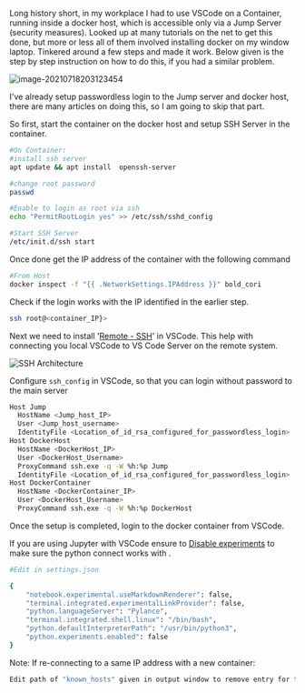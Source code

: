Long history short, in my workplace I had to use VSCode on a Container, running inside a docker host, which is accessible only via a Jump Server (security measures). Looked up at many tutorials on the net to get this done, but more or less all of them involved installing docker on my window laptop. Tinkered around a few steps and made it work. Below given is the step by step instruction on how to do this, if you had a similar problem.

![image-20210718203123454](C:\Users\sheikmoh\AppData\Roaming\Typora\typora-user-images\image-20210718203123454.png)

I've already setup passwordless login to the Jump server and docker host, there are many articles on doing this, so I am going to skip that part.

So first, start the container on the docker host and setup SSH Server in the container.

```bash
#On Container:
#install ssh server
apt update && apt install  openssh-server 

#change root password
passwd 

#Enable to login as root via ssh
echo "PermitRootLogin yes" >> /etc/ssh/sshd_config

#Start SSH Server
/etc/init.d/ssh start
```

Once done get the IP address of the container with the following command

```bash
#From Host
docker inspect -f "{{ .NetworkSettings.IPAddress }}" bold_cori
```

Check if the login works with the IP identified in the earlier step.

```bash
ssh root@<container_IP}>
```

Next we need to install '[Remote - SSH](https://marketplace.visualstudio.com/items?itemName=ms-vscode-remote.remote-ssh)' in VSCode. This help with connecting you local VSCode to VS Code Server on the remote system. 

![SSH Architecture](https://code.visualstudio.com/assets/docs/remote/ssh/architecture-ssh.png)

Configure `ssh_config` in VSCode, so that you can login without password to the main server 

```bash
Host Jump
  HostName <Jump_host_IP>
  User <Jump_host_username>
  IdentityFile <Location_of_id_rsa_configured_for_passwordless_login>
Host DockerHost
  HostName <DockerHost_IP>
  User <DockerHost_Username>
  ProxyCommand ssh.exe -q -W %h:%p Jump
  IdentityFile <Location_of_id_rsa_configured_for_passwordless_login>
Host DockerContainer
  HostName <DockerContainer_IP>
  User <DockerHost_Username>
  ProxyCommand ssh.exe -q -W %h:%p DockerHost
```

Once the setup is completed, login to the docker container from VSCode.

If you are using Jupyter with VSCode ensure to [Disable experiments](https://github.com/microsoft/vscode-python/issues/14977#issuecomment-831304980) to make sure the python connect works with .

```bash
#Edit in settings.json

{
    "notebook.experimental.useMarkdownRenderer": false,
    "terminal.integrated.experimentalLinkProvider": false,
    "python.languageServer": "Pylance",
    "terminal.integrated.shell.linux": "/bin/bash",
    "python.defaultInterpreterPath": "/usr/bin/python3",
    "python.experiments.enabled": false
}
```



Note: If re-connecting to a same IP address with a new container:

```bash
Edit path of "known_hosts" given in output window to remove entry for the IP address.
```

